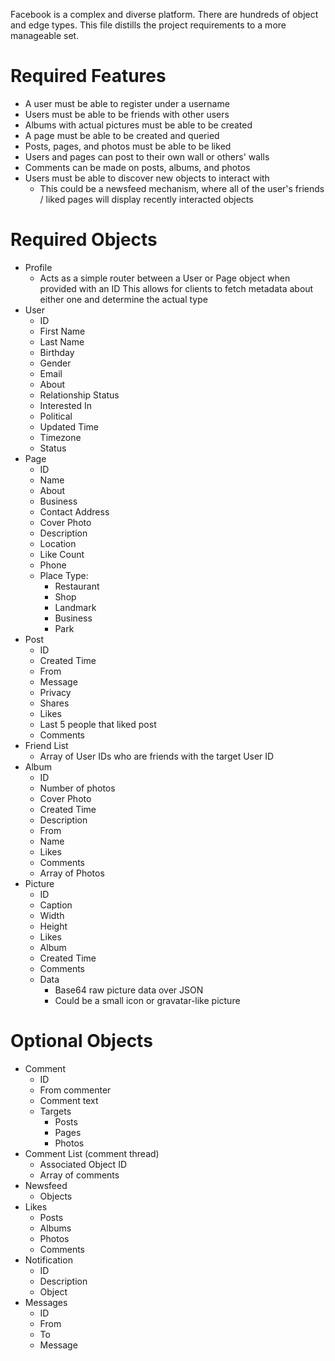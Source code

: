 Facebook is a complex and diverse platform. There are hundreds of object and edge types. This file distills the project requirements to a more manageable set.

# Required Features
* A user must be able to register under a username
* Users must be able to be friends with other users
* Albums with actual pictures must be able to be created
* A page must be able to be created and queried
* Posts, pages, and photos must be able to be liked
* Users and pages can post to their own wall or others' walls
* Comments can be made on posts, albums, and photos
* Users must be able to discover new objects to interact with
	- This could be a newsfeed mechanism, where all of the user's friends / liked pages will display recently interacted objects

# Required Objects
* Profile
	- Acts as a simple router between a User or Page object when provided with an ID
	This allows for clients to fetch metadata about either one and determine the actual type
* User
	- ID
	- First Name
	- Last Name
	- Birthday
	- Gender
	- Email
	- About
	- Relationship Status
	- Interested In
	- Political
	- Updated Time
	- Timezone
	- Status
* Page
	- ID
	- Name
	- About
	- Business
	- Contact Address
	- Cover Photo
	- Description
	- Location
	- Like Count
	- Phone
	- Place Type:
		- Restaurant
		- Shop
		- Landmark
		- Business
		- Park
* Post
	- ID
	- Created Time
	- From
	- Message
	- Privacy
	- Shares
	- Likes
	- Last 5 people that liked post
	- Comments
* Friend List
	- Array of User IDs who are friends with the target User ID
* Album
	- ID
	- Number of photos
	- Cover Photo
	- Created Time
	- Description
	- From
	- Name
	- Likes
	- Comments
	- Array of Photos
* Picture
	- ID
	- Caption
	- Width
	- Height
	- Likes
	- Album
	- Created Time
	- Comments
	- Data
		- Base64 raw picture data over JSON
		- Could be a small icon or gravatar-like picture

# Optional Objects
* Comment
	- ID
	- From commenter
	- Comment text
	- Targets
		- Posts
		- Pages
		- Photos
* Comment List (comment thread)
	- Associated Object ID
	- Array of comments
* Newsfeed
	- Objects
* Likes
	- Posts
	- Albums
	- Photos
	- Comments
* Notification
	- ID
	- Description
	- Object
* Messages
	- ID
	- From
	- To
	- Message
